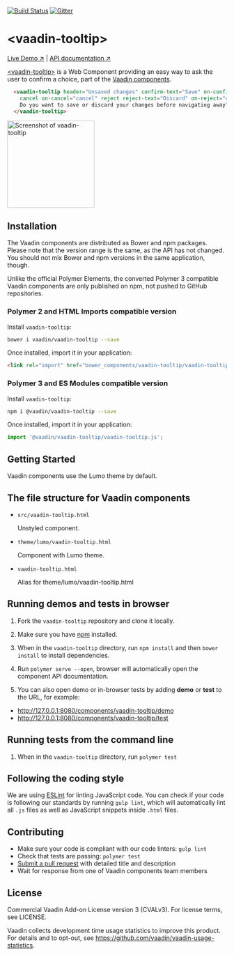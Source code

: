 [![Build Status](https://travis-ci.org/vaadin/vaadin-tooltip.svg?branch=master)](https://travis-ci.org/vaadin/vaadin-tooltip)
[![Gitter](https://badges.gitter.im/Join%20Chat.svg)](https://gitter.im/vaadin/web-components?utm_source=badge&utm_medium=badge&utm_campaign=pr-badge)

# &lt;vaadin-tooltip&gt;

[Live Demo ↗](https://vaadin.com/components/vaadin-tooltip/html-examples)
|
[API documentation ↗](https://vaadin.com/components/vaadin-tooltip/html-api)


[&lt;vaadin-tooltip&gt;](https://vaadin.com/components/vaadin-tooltip) is a Web Component providing an easy way to ask the user to confirm a choice, part of the [Vaadin components](https://vaadin.com/components).

```html
  <vaadin-tooltip header="Unsaved changes" confirm-text="Save" on-confirm="save"
    cancel on-cancel="cancel" reject reject-text="Discard" on-reject="discard">
    Do you want to save or discard your changes before navigating away?
  </vaadin-tooltip>
```

[<img src="https://raw.githubusercontent.com/vaadin/vaadin-tooltip/master/screenshot.png" width="200" alt="Screenshot of vaadin-tooltip">](https://vaadin.com/components/vaadin-tooltip)


## Installation

The Vaadin components are distributed as Bower and npm packages.
Please note that the version range is the same, as the API has not changed.
You should not mix Bower and npm versions in the same application, though.

Unlike the official Polymer Elements, the converted Polymer 3 compatible Vaadin components
are only published on npm, not pushed to GitHub repositories.

### Polymer 2 and HTML Imports compatible version

Install `vaadin-tooltip`:

```sh
bower i vaadin/vaadin-tooltip --save
```

Once installed, import it in your application:

```html
<link rel="import" href="bower_components/vaadin-tooltip/vaadin-tooltip.html">
```
### Polymer 3 and ES Modules compatible version


Install `vaadin-tooltip`:

```sh
npm i @vaadin/vaadin-tooltip --save
```

Once installed, import it in your application:

```js
import '@vaadin/vaadin-tooltip/vaadin-tooltip.js';
```

## Getting Started

Vaadin components use the Lumo theme by default.

## The file structure for Vaadin components

- `src/vaadin-tooltip.html`

  Unstyled component.

- `theme/lumo/vaadin-tooltip.html`

  Component with Lumo theme.

- `vaadin-tooltip.html`

  Alias for theme/lumo/vaadin-tooltip.html


## Running demos and tests in browser

1. Fork the `vaadin-tooltip` repository and clone it locally.

1. Make sure you have [npm](https://www.npmjs.com/) installed.

1. When in the `vaadin-tooltip` directory, run `npm install` and then `bower install` to install dependencies.

1. Run `polymer serve --open`, browser will automatically open the component API documentation.

1. You can also open demo or in-browser tests by adding **demo** or **test** to the URL, for example:

  - http://127.0.0.1:8080/components/vaadin-tooltip/demo
  - http://127.0.0.1:8080/components/vaadin-tooltip/test


## Running tests from the command line

1. When in the `vaadin-tooltip` directory, run `polymer test`


## Following the coding style

We are using [ESLint](http://eslint.org/) for linting JavaScript code. You can check if your code is following our standards by running `gulp lint`, which will automatically lint all `.js` files as well as JavaScript snippets inside `.html` files.


## Contributing

  - Make sure your code is compliant with our code linters: `gulp lint`
  - Check that tests are passing: `polymer test`
  - [Submit a pull request](https://www.digitalocean.com/community/tutorials/how-to-create-a-pull-request-on-github) with detailed title and description
  - Wait for response from one of Vaadin components team members


## License

Commercial Vaadin Add-on License version 3 (CVALv3). For license terms, see LICENSE.

Vaadin collects development time usage statistics to improve this product. For details and to opt-out, see https://github.com/vaadin/vaadin-usage-statistics.
